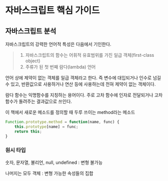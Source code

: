 # 자바스크립트 핵심 가이드

## 자바스크립트 분석

자바스크립트의 강력한 언어적 특성은 다음에서 기인한다.
> 1. 자바스크립트의 함수는 어휘적 유효범위를 가진 일급 객체(first-class object)
> 2. 주류가 된 첫 번째 람다(lambda) 언어

언어 상에 제약이 없는 객체를 일급 객체라고 한다. 즉 변수에 대입되거나 인수로 넘길 수 있고, 반환값으로 사용하거나 연산 등에 사용하는데 전혀 제약이 없는 객체이다. 

람다 함수는 익명함수를 지칭하는 용어이다. 주로 고차 함수에 인자로 전달되거나 고차 함수가 돌려주는 결과값으로 쓰인다. 

이 책에서 새로운 메소드를 정의할 때 두루 쓰이는 method라는 메소드
```javascript
Function.prototype.method = function(name, func) {
    this.prototype[name] = func;
    return this;
}
```

### 원시 타입

숫자, 문자열, 불리언, null, undefined : 변형 불가능

나머지는 모두 객체 : 변형 가능한 속성들의 집합


